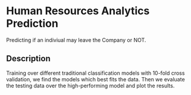 # Human Resources Analytics Prediction
Predicting if an indiviual may leave the Company or NOT. 

## Description
Training over different traditional classification models with 10-fold cross validation, we find the models which best fits the data.
Then we evaluate the testing data over the high-performing model and plot the results.
